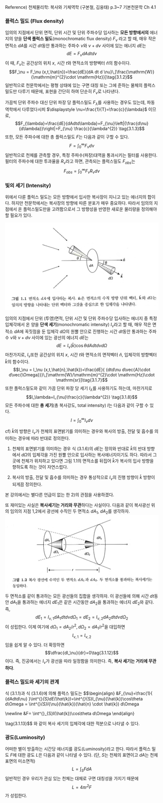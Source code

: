 Reference) 
천체물리학: 복사와 기체역학 (구본철, 김웅태) p.3~7
기본천문학 Ch 4.1

### 플럭스 밀도 (Flux density)

임의의 지점에서 단위 면적, 단위 시간 및 단위 주파수당 입사하는 **모든 방향에서의** 에너지의 양을 **단색 플럭스 밀도**(monochromatic flux density) $F_\nu$ 라고 할 때, 매우 작은 면적소 $dA$를 시간 $dt$동안 통과하는 주파수 $\nu$와  $\nu+d\nu$ 사이에 있는 에너지 $dE$는
$$dE=F_\nu dA dt d\nu \tag{3.1.1}$$
이 때, $F_\nu$는 공간상의 위치 $x$, 시간 $t$와 면적소의 방향벡터 $\hat{n}$의 함수이다.
$$F_\nu = F_\nu (x,t,\hat{n})=\frac{dE}{dA dt d \nu}\,[\frac{\mathrm{W}}{\mathrm{m}^{2}\cdot \mathrm{Hz}}]\tag{3.1.2}$$
일반적으로 천문학에서는 평형 상태에 있는 구면 대칭 또는 그에 준하는 물체의 플럭스 밀도만 다루기 때문에, 표현을 간단히 하여 단순히 $F_\nu$로 나타낸다.

가끔씩 단위 주파수 대신 단위 파장 당 플럭스밀도 $F_\lambda$를 사용하는 경우도 있는데, 파동역학에서 다루었다시피 $\displaystyle \nu=\frac{1}{T}=\frac{c}{\lambda}$ 이므로,  
$$F_{\lambda}=\frac{dE}{dAdtd\lambda}=F_{\nu}\left|{\frac{d\nu}{d\lambda}}\right|=F_{\nu} \frac{c}{\lambda^{2}} \tag{3.1.3}$$
또한, 모든 주파수에 대한 총 플럭스밀도 $F$는 다음과 같이 구할 수 있다.
$$F=\int^{\infty}_{0}F_{\nu}d\nu \tag{3.1.4}$$
일반적으로 천체를 관측할 경우, 특정 주파수(파장)대역을 통과시키는 필터를 사용한다. 필터의 주파수에 대한 투과율을 $R_\nu$라고 하면, 관측되는 플럭스밀도 $F_{obs}$는 
$$F_{obs}=\int^{\infty}_{0 } F_{\nu}R_{\nu}d\nu \tag{3.1.5}$$


### 빛의  세기 (Intensity)

위에서 다룬 플럭스 밀도는 모든 방향에서 입사한 복사장이 지니고 있는 에너지의 합이다. 하지만 천문학에서는 복사장의 방향에 따른 분포가 매우 중요하다. 따라서 임의의 지점에서 온 플럭스밀도만을 고려함으로서 그 방향성을 반영한 새로운 물리량을 정의해야 할 필요가 있다.

<img src="/assets/images/스크린샷 2023-07-12 오전 1.13.23.png"/>

임의의 지점에서 단위 (투영)면적, 단위 시간 및 단위 주파수당 입사하는 에너지 중 특정 입체각에서 온 양을 **단색 세기**(monochromatic intensity) $I_\nu$라고 할 때, 매우 작은 면적소 $dA$에 꼭짓점을 둔 입체각 $d\Omega$의 원뿔 안으로 진행하는 시간 $dt$동안 통과하는 주파수 $\nu$와  $\nu+d\nu$ 사이에 있는 광선의 에너지 $dE$는
$$dE=I_\nu(\hat{k})\cos\theta dA dt d\nu d\Omega \tag{3.1.6}$$
마찬가지로, $I_\nu$또한 공간상의 위치 $x$, 시간 $t$와 면적소의 면적벡터 $\hat{n}$, 입체각의 방향벡터 $\hat{k}$의 함수이다. 
$$I_\nu = I_\nu (x,t,\hat{n},\hat{k})=\frac{dE}{ {dtd\nu d\vec{A}\cdot d\vec{\Omega}}}\,[\mathrm{W}/\mathrm{m}^{2}\cdot \mathrm{Hz}\cdot \mathrm{sr}]\tag{3.1.7}$$
또한 플럭스밀도와 같이 가끔 단위 파장 당 세기 $I_\lambda$를 사용하기도 하는데, 마찬가지로 
$$I_\lambda=I_{\nu}\frac{c}{\lambda^{2}} \tag{3.1.8}$$
모든 주파수에 대한 **총 세기**(총 복사강도, total intensity) $I$는 다음과 같이 구할 수 있다.
$$I=\int^{\infty}_{0} I_{\nu}d\nu \tag{3.1.9}$$

cf) $\hat{k}$의 방향은 $I_\nu$가 천체의 표면밝기를 의미하는 경우와 복사의 방출, 전달 및 흡수를 의미하는 경우에 따라 반대로 정의한다. 
1) 천체의 표면밝기를 의미하는 경우
	식 $(3.1.6)$의 $dE$는 정의와 반대로  $\hat{k}$의 반대 방향에서 $d\Omega$의 입체각을 가진 원뿔 안으로 입사하는 복사에너지이기도 하다. 따라서 그곳에 천체가 위치하고 있다면 그림 1.1의 면적소를 뒤집어 $\hat{k}$가 복사의 입사 방향을 향하도록 하는 것이 자연스럽다.

2) 복사의 방출, 전달 및 흡수를 의미하는 경우
	통상적으로 $I_\nu$의 진행 방향이 $\hat{k}$ 방향이 되게끔 정의한다.

본 강의에서는 별다른 언급이 없는 한 2)의 관점을 사용하겠다.


또 재미있는 사실은 **복사세기는 거리와 무관**하다는 사실이다. 다음과 같이 복사광선 위의 임의의 지점 1,2에서 광선에 수직인 두 면적소 $dA_1$, $dA_2$를 생각하자.
<img src="/assets/images/스크린샷 2023-07-12 오전 1.28.06.png"/>
두 면적소를 같이 통과하는 모든 광선들의 집합을 생각하자. 이 광선들에 의해 시간 $dt$동안 $dA_1$을 통과하는 에너지 $dE_{1}$은 같은 시간동안 $dA_2$을 통과하는 에너지 $dE_{2}$와 같다. 즉,
$$
dE_{1}= I_{\nu, 1}dA_{1}dt d\nu d\Omega_{1} = dE_{2}= I_{\nu, 2}dA_{2}dt d\nu d\Omega_{2} \tag{3.1.10}
$$
이 성립한다. 이제 여기에 $d\Omega_{1}=dA_{2} / r^{2}, d\Omega_{2}=dA_{1} / r^{2}$을 대입하면 
$$
I_{\nu,1}=I_{\nu,2} \tag{3.1.11}
$$
임을 쉽게 알 수 있다. 더 확장하면
$$\dfrac{dI_\nu}{dr}=0\tag{3.1.12}$$
이다. 즉, 진공에서는 $I_\nu$가 광선을 따라 일정함을 의미한다. 즉, **복사 세기는 거리에 무관하다**.



### 플럭스 밀도와 세기의 관계

식 $(3.1.1)$과 식 $(3.1.6)$에 의해 플럭스 밀도는 
$$\begin{align}
&F_{\nu}=\frac{1}{ {dAdtd\nu} }\int^{}_{S}dE(\hat{k})=\int^{}_{S}I_{\nu}(\hat{k})\cos\theta d\Omega = \int^{}_{S}I_{\nu}(\hat{k})(\hat{n} \cdot \hat{k}) d\Omega

\newline
&F= \int^{}_{S}I(\hat{k})\cos\theta d\Omega 
\end{align}

\tag{3.1.13}$$
와 같이 복사 세기의 입체각에 대한 적분으로 나타낼 수 있다.



### 광도(Luminosity)

어떠한 별이 방출하는 시간당 에너지를 광도(Luminosity)라고 한다. 따라서 플럭스 밀도 $F$에 대한 광도 $L$은 다음과 같이 나타낼 수 있다. (단, $S$는 천체의 표면이고 $dA$는 천체 표면의 미소면적)
$$
L=\int_{S} F dA\tag{3.1.14}
$$
일반적인 경우 우리가 관심 있는 천체는 대체로 구면 대칭성을 가지기 때문에
$$
L=4\pi r^{2}F \tag{3.1.15}
$$
가 성립한다.





